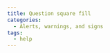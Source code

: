 ```yaml
---
title: Question square fill
categories:
  - Alerts, warnings, and signs
tags:
  - help
---
```

